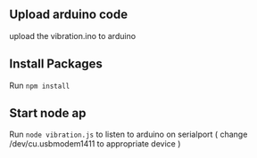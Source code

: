 ## Upload arduino code

upload the vibration.ino to arduino

## Install Packages

Run `npm install`

## Start node ap

Run `node vibration.js`  to listen to arduino on serialport ( change /dev/cu.usbmodem1411 to appropriate device )

